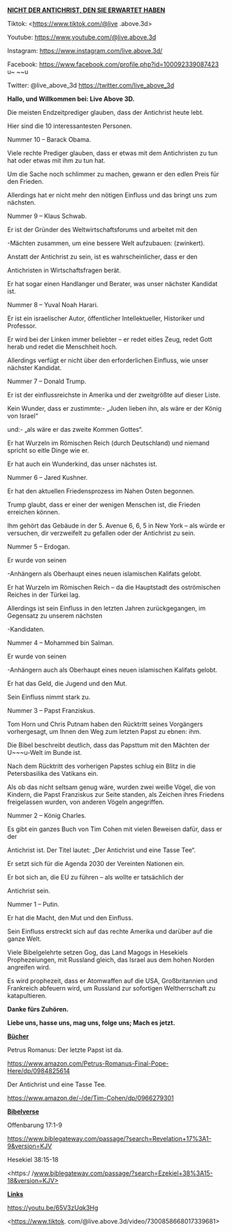 **<u>NICHT DER ANTICHRIST, DEN SIE ERWARTET HABEN</u>**

Tiktok: <https://www.tiktok.com/@live .above.3d>

Youtube: <https://www.youtube.com/@live.above.3d>

Instagram: <https://www.instagram.com/live.above.3d/>

Facebook: <https://www.facebook.com/profile.php?id=100092339087423> u~ ~~u

Twitter: @live\_above\_3d <https://twitter.com/live_above_3d>

**Hallo, und Willkommen bei: Live Above 3D.**

Die meisten Endzeitprediger glauben, dass der Antichrist heute lebt.

Hier sind die 10 interessantesten Personen.

Nummer 10 – Barack Obama.

Viele rechte Prediger glauben, dass er etwas mit dem Antichristen zu tun hat oder etwas mit ihm zu tun hat.

Um die Sache noch schlimmer zu machen, gewann er den edlen Preis für den Frieden.

Allerdings hat er nicht mehr den nötigen Einfluss und das bringt uns zum nächsten.

Nummer 9 – Klaus Schwab.

Er ist der Gründer des Weltwirtschaftsforums und arbeitet mit den

-Mächten zusammen, um eine bessere Welt aufzubauen: (zwinkert).

Anstatt der Antichrist zu sein, ist es wahrscheinlicher, dass er den

Antichristen in Wirtschaftsfragen berät.

Er hat sogar einen Handlanger und Berater, was unser nächster Kandidat ist.

Nummer 8 – Yuval Noah Harari.

Er ist ein israelischer Autor, öffentlicher Intellektueller, Historiker und Professor.

Er wird bei der Linken immer beliebter – er redet eitles Zeug, redet Gott herab und redet die Menschheit hoch.

Allerdings verfügt er nicht über den erforderlichen Einfluss, wie unser nächster Kandidat.

Nummer 7 – Donald Trump.

Er ist der einflussreichste in Amerika und der zweitgrößte auf dieser Liste.

Kein Wunder, dass er zustimmte:- „Juden lieben ihn, als wäre er der König von Israel“

und:- „als wäre er das zweite Kommen Gottes“.

Er hat Wurzeln im Römischen Reich (durch Deutschland) und niemand spricht so eitle Dinge wie er.

Er hat auch ein Wunderkind, das unser nächstes ist.

Nummer 6 – Jared Kushner.

Er hat den aktuellen Friedensprozess im Nahen Osten begonnen.

Trump glaubt, dass er einer der wenigen Menschen ist, die Frieden erreichen können.

Ihm gehört das Gebäude in der 5. Avenue 6, 6, 5 in New York – als würde er versuchen, dir verzweifelt zu gefallen oder der Antichrist zu sein.

Nummer 5 – Erdogan.

Er wurde von seinen

-Anhängern als Oberhaupt eines neuen islamischen Kalifats gelobt.

Er hat Wurzeln im Römischen Reich – da die Hauptstadt des oströmischen Reiches in der Türkei lag.

Allerdings ist sein Einfluss in den letzten Jahren zurückgegangen, im Gegensatz zu unserem nächsten

-Kandidaten.

Nummer 4 – Mohammed bin Salman.

Er wurde von seinen

-Anhängern auch als Oberhaupt eines neuen islamischen Kalifats gelobt.

Er hat das Geld, die Jugend und den Mut.

Sein Einfluss nimmt stark zu.

Nummer 3 – Papst Franziskus.

Tom Horn und Chris Putnam haben den Rücktritt seines Vorgängers vorhergesagt, um Ihnen den Weg zum letzten Papst zu ebnen: ihm.

Die Bibel beschreibt deutlich, dass das Papsttum mit den Mächten der U~~~u-Welt im Bunde ist.

Nach dem Rücktritt des vorherigen Papstes schlug ein Blitz in die Petersbasilika des Vatikans ein.

Als ob das nicht seltsam genug wäre, wurden zwei weiße Vögel, die von Kindern, die Papst Franziskus zur Seite standen, als Zeichen ihres Friedens freigelassen wurden, von anderen Vögeln angegriffen.

Nummer 2 – König Charles.

Es gibt ein ganzes Buch von Tim Cohen mit vielen Beweisen dafür, dass er der

Antichrist ist. Der Titel lautet: „Der Antichrist und eine Tasse Tee“.

Er setzt sich für die Agenda 2030 der Vereinten Nationen ein.

Er bot sich an, die EU zu führen – als wollte er tatsächlich der

Antichrist sein.

Nummer 1 – Putin.

Er hat die Macht, den Mut und den Einfluss.

Sein Einfluss erstreckt sich auf das rechte Amerika und darüber auf die ganze Welt.

Viele Bibelgelehrte setzen Gog, das Land Magogs in Hesekiels Prophezeiungen, mit Russland gleich, das Israel aus dem hohen Norden angreifen wird.

Es wird prophezeit, dass er Atomwaffen auf die USA, Großbritannien und Frankreich abfeuern wird, um Russland zur sofortigen Weltherrschaft zu katapultieren.

**Danke fürs Zuhören.**

**Liebe uns, hasse uns, mag uns, folge uns; Mach es jetzt.**

**<u>Bücher</u>**

Petrus Romanus: Der letzte Papst ist da.

<https://www.amazon.com/Petrus-Romanus-Final-Pope-Here/dp/0984825614>

Der Antichrist und eine Tasse Tee.

<https://www.amazon.de/-/de/Tim-Cohen/dp/0966279301>

**<u>Bibelverse</u>**

Offenbarung 17:1-9

<https://www.biblegateway.com/passage/?search=Revelation+17%3A1-9&version=KJV>

Hesekiel 38:15-18

<https:/ /www.biblegateway.com/passage/?search=Ezekiel+38%3A15-18&version=KJV>

**<u>Links</u>**

<https://youtu.be/65V3zUqk3Hg>

<https://www.tiktok. com/@live.above.3d/video/7300858668017339681>
